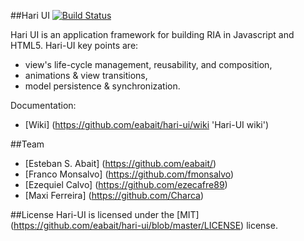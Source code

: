 ##Hari UI [![Build Status](https://api.travis-ci.org/eabait/hari-ui.png?branch=master)](http://travis-ci.org/eabait/hari-ui)

Hari UI is an application framework for building RIA in Javascript and HTML5. Hari-UI key points are:
* view's life-cycle management, reusability, and composition,
* animations & view transitions,
* model persistence & synchronization.

Documentation:
* [Wiki] (https://github.com/eabait/hari-ui/wiki 'Hari-UI wiki')

##Team
* [Esteban S. Abait] (https://github.com/eabait/)
* [Franco Monsalvo] (https://github.com/fmonsalvo)
* [Ezequiel Calvo] (https://github.com/ezecafre89)
* [Maxi Ferreira] (https://github.com/Charca)

##License
Hari-UI is licensed under the [MIT] (https://github.com/eabait/hari-ui/blob/master/LICENSE) license.


